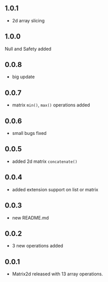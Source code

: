 ## 1.0.1

+ 2d array slicing

## 1.0.0

Null and Safety added

## 0.0.8

+ big update

## 0.0.7

+ matrix `min()`, `max()` operations added

## 0.0.6

+ small bugs fixed

## 0.0.5

+ added  2d matrix `concatenate()`

## 0.0.4

+ added extension support on list or matrix

## 0.0.3

+ new README.md

## 0.0.2

+ 3 new operations added

## 0.0.1

+ Matrix2d released with 13 array operations.
